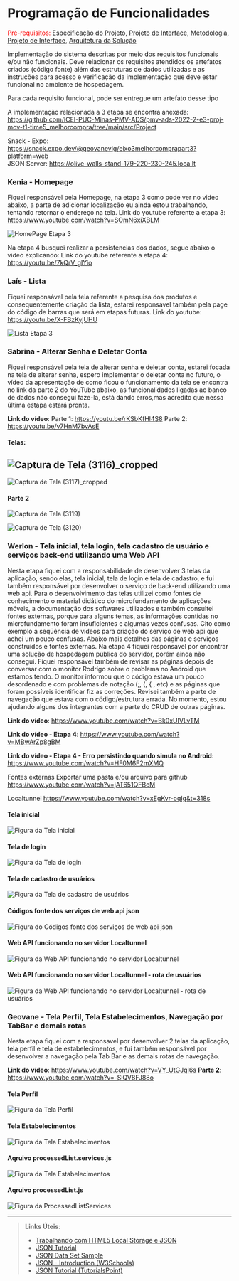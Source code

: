 # Programação de Funcionalidades

<span style="color:red">Pré-requisitos: <a href="2-Especificação do Projeto.md"> Especificação do Projeto</a></span>, <a href="3-Projeto de Interface.md"> Projeto de Interface</a>, <a href="4-Metodologia.md"> Metodologia</a>, <a href="3-Projeto de Interface.md"> Projeto de Interface</a>, <a href="5-Arquitetura da Solução.md"> Arquitetura da Solução</a>

Implementação do sistema descritas por meio dos requisitos funcionais e/ou não funcionais. Deve relacionar os requisitos atendidos os artefatos criados (código fonte) além das estruturas de dados utilizadas e as instruções para acesso e verificação da implementação que deve estar funcional no ambiente de hospedagem.

Para cada requisito funcional, pode ser entregue um artefato desse tipo

A implementação relacionada a 3 etapa se encontra anexada: <br />
https://github.com/ICEI-PUC-Minas-PMV-ADS/pmv-ads-2022-2-e3-proj-mov-t1-time5_melhorcompra/tree/main/src/Project

Snack - Expo: https://snack.expo.dev/@geovanevlg/eixo3melhorcomprapart3?platform=web <br />
JSON Server: https://olive-walls-stand-179-220-230-245.loca.lt

### Kenia - Homepage
Fiquei responsável pela Homepage, na etapa 3 como pode ver no video abaixo, a parte de adicionar localização eu ainda estou trabalhando, tentando retornar o endereço na tela. Link do youtube referente a etapa 3: https://www.youtube.com/watch?v=SOmN6xiXBLM

![HomePage Etapa 3](img/HomePage.JPG)

Na etapa 4 busquei realizar a persistencias dos dados, segue abaixo o video explicando:
Link do youtube referente a etapa 4: https://youtu.be/7kQrV_gIYio

### Laís - Lista
Fiquei responsável pela tela referente a pesquisa dos produtos e consequentemente criação da lista, estarei responsável também pela page do código de barras que será em etapas futuras. Link do youtube: https://youtu.be/X-FBzKyjUHU

![Lista Etapa 3](https://user-images.githubusercontent.com/32153247/198909356-548e28dc-fabd-472c-82fe-b1af3c4b704f.jpeg)

### Sabrina - Alterar Senha e Deletar Conta
Fiquei responsável pela tela de alterar senha e deletar conta, estarei focada na tela de alterar senha, espero implementar o deletar conta no futuro, o vídeo da apresentação de como ficou o funcionamento da tela se encontra no link da parte 2 do YouTube abaixo, as funcionalidades ligadas ao banco de dados não consegui faze-la, está dando erros,mas acredito que nessa última estapa estará pronta.

**Link do vídeo**:
Parte 1: https://youtu.be/rKSbKfHl4S8      Parte 2: https://youtu.be/v7HnM7bvAsE

#### Telas:

![Captura de Tela (3116)_cropped](https://user-images.githubusercontent.com/91202959/198904358-68fa8787-129b-43eb-8c12-ff8b68ff5830.png)
-----------------
![Captura de Tela (3117)_cropped](https://user-images.githubusercontent.com/91202959/198904371-24ee6eb1-8a9a-429c-9be2-af92ed4969ae.png)

#### Parte 2

![Captura de Tela (3119)](https://user-images.githubusercontent.com/91202959/204164329-bd09921a-759c-490b-a245-03e53bb08193.png)

![Captura de Tela (3120)](https://user-images.githubusercontent.com/91202959/204164347-80c0112e-37ff-4f36-8cdd-dcac623fc5eb.png)


### Werlon - Tela inicial, tela login, tela cadastro de usuário e serviços back-end utilizando uma Web API
Nesta etapa fiquei com a responsabilidade de desenvolver 3 telas da aplicação, sendo elas, tela inicial, tela de login e tela de cadastro,  e fui também responsável por desenvolver o serviço de back-end utilizando uma web api. Para o desenvolvimento das telas utilizei como fontes de conhecimento o material didático do microfundamento de aplicações móveis, a documentação dos softwares utilizados e também consultei fontes externas, porque para alguns temas, as informações contidas no microfundamento foram insuficientes e algumas vezes confusas. Cito como exemplo a seqüência de vídeos para criação do serviço de web api que achei um pouco confusas. Abaixo mais detalhes das páginas e serviços construídos e fontes externas.
Na etapa 4 fiquei responsável por encontrar uma solução de hospedagem pública do servidor, porém ainda não consegui. Fiquei responsável também de revisar as páginas depois de conversar com o monitor Rodrigo sobre o problema no Android que estamos tendo. O monitor informou que o código estava um pouco desordenado e com problemas de notação (;, (, { , etc) e as páginas que foram possíveis identificar fiz as correções. Revisei também a parte de navegação que estava com o código/estrutura errada. No momento, estou ajudando alguns dos integrantes com a parte do CRUD de outras páginas.

**Link do vídeo**:
https://www.youtube.com/watch?v=Bk0xUIVLvTM

**Link do vídeo - Etapa 4**:
https://www.youtube.com/watch?v=MBwArZp8gBM

**Link do vídeo - Etapa 4 - Erro persistindo quando simula no Android**:
https://www.youtube.com/watch?v=HF0M6F2mXMQ

Fontes externas
Exportar uma pasta e/ou arquivo para github
https://www.youtube.com/watch?v=jAT651QFBcM

Localtunnel
https://www.youtube.com/watch?v=xEgKvr-oqIg&t=318s

#### Tela inicial
<img src="img/tela-inicial_melhor-compra.png" alt="Figura da Tela inicial">

#### Tela de login
<img src="img/tela-login_melhor-compra.png" alt="Figura da Tela de login">

#### Tela de cadastro de usuários
<img src="img/tela-cadastro_melhor-compra.png" alt="Figura da Tela de cadastro de usuários">

#### Códigos fonte dos serviços de web api json
<img src="img/codigos-servicos-webapi-json.png" alt="Figura do Códigos fonte dos serviços de web api json">

#### Web API funcionando no servidor Localtunnel
<img src="img/localtunnel1.png" alt="Figura da Web API funcionando no servidor Localtunnel">

#### Web API funcionando no servidor Localtunnel - rota de usuários
<img src="img/localtunnel_user.png" alt="Figura da Web API funcionando no servidor Localtunnel - rota de usuários">


### Geovane - Tela Perfil, Tela Estabelecimentos, Navegação por TabBar e demais rotas
Nesta etapa fiquei com a responsavel por desenvolver 2 telas da aplicação, tela perfil e tela de estabelecimentos, e fui também responsável por desenvolver a navegação pela Tab Bar e as demais rotas de navegação.

**Link do vídeo**:
https://www.youtube.com/watch?v=VY_UtGJqI6s
**Parte 2**:
https://www.youtube.com/watch?v=-SlQV8FJ88o

#### Tela Perfil
<img src="img/PerfilTela.png" alt="Figura da Tela Perfil">

#### Tela Estabelecimentos
<img src="img/EstabelecimentosTela.png" alt="Figura da Tela Estabelecimentos">

#### Aqruivo processedList.services.js
<img src="img/TelaEstabelecimentosAtual.png" alt="Figura da Tela Estabelecimentos">

#### Aqruivo processedList.js
<img src="img/ProcessedListServices.png" alt="Figura da ProcessedListServices">


-----
> **Links Úteis**:
>
> - [Trabalhando com HTML5 Local Storage e JSON](https://www.devmedia.com.br/trabalhando-com-html5-local-storage-e-json/29045)
> - [JSON Tutorial](https://www.w3resource.com/JSON)
> - [JSON Data Set Sample](https://opensource.adobe.com/Spry/samples/data_region/JSONDataSetSample.html)
> - [JSON - Introduction (W3Schools)](https://www.w3schools.com/js/js_json_intro.asp)
> - [JSON Tutorial (TutorialsPoint)](https://www.tutorialspoint.com/json/index.htm)
